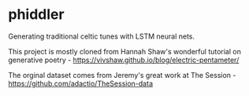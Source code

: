 # phiddler
Generating traditional celtic tunes with LSTM neural nets.

This project is mostly cloned from Hannah Shaw's wonderful tutorial on generative poetry - https://vivshaw.github.io/blog/electric-pentameter/

The orginal dataset comes from Jeremy's great work at The Session -
https://github.com/adactio/TheSession-data



